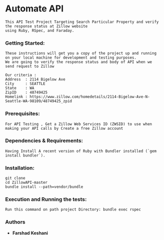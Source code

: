# Automate API
```
This API Test Project Targeting Search Particular Property and verify the response status at Zillow website 
using Ruby, RSpec, and Faraday.
```

### Getting Started:
```
These instructions will get you a copy of the project up and running 
on your local machine for development and testing purposes.
We are going to verify the response status and body of API when we send request to Zillow 

Our criteria :
Address  : 2114 Bigelow Ave
City     : SEATTLE
State    : WA
ZipID    : 48749425
Homelink : https://www.zillow.com/homedetails/2114-Bigelow-Ave-N-Seattle-WA-98109/48749425_zpid
```

### Prerequisites:
```
For API Testing , Get a Zillow Web Services ID (ZWSID) to use when making your API calls by Create a free Zillow account
```

### Dependencies & Requirements:
```
Having Install A recent version of Ruby with Bundler installed (`gem install bundler`).
```

### Installation:
```
git clone 
cd ZillowAPI-master
bundle install --path=vendor/bundle
```

### Execution and Running the tests:
```
Run this command on path project Directory: bundle exec rspec
```

### Authors

* **Farshad Keshani** 

